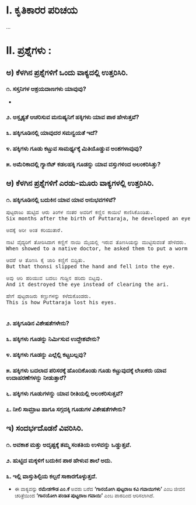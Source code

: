# I. ಕೃತಿಕಾರರ ಪರಿಚಯ
...

# II. ಪ್ರಶ್ನೆಗಳು :
## ಅ) ಕೆಳಗಿನ ಪ್ರಶ್ನೆಗಳಿಗೆ ಒಂದು ವಾಕ್ಯದಲ್ಲಿ ಉತ್ತರಿಸಿರಿ.
### ೧. ಸಸ್ತನಿಗಳ ಆಶ್ರಯದಾಣಗಳು ಯಾವುವು?
* 
### ೨. ಅಸ್ಪೃಶ್ಯತೆ ಆಚರಿಸುವ ಮನುಷ್ಯನಿಗೆ ಹಕ್ಕಿಗಳು ಯಾವ ಪಾಠ ಹೇಳುತ್ತವೆ?
### ೩. ಹಕ್ಕಿಗೂಡಿನಲ್ಲಿ ಯಾವುದರ ಸಮನ್ವಯತೆ ಇದೆ?
### ೪. ಹಕ್ಕಿಗಳು ಗೂಡು ಕಟ್ಟುವ ಸಾಮರ್ಥ್ಯಕ್ಕೆ ಮಿತಿಯೊಡ್ಡುವ ಅಂಶಗಳಾವುವು?
### ೫. ಅಮೆರಿಕಾದಲ್ಲಿ ಗ್ಯಾನೆಟ್ ಕಡಲಹಕ್ಕಿ ಗೂಡನ್ನು ಯಾವ ವಸ್ತುಗಳಿಂದ ಅಲಂಕರಿಸಿತ್ತು?
## ಆ) ಕೆಳಗಿನ ಪ್ರಶ್ನೆಗಳಿಗೆ ಎರಡು-ಮೂರು ವಾಕ್ಯಗಳಲ್ಲಿ ಉತ್ತರಿಸಿರಿ.
### ೧. ಹಕ್ಕಿಗೂಡಿನಲ್ಲಿ ಬದುಕಿನ ಯಾವ ಯಾವ ಅನುಭವಗಳಿವೆ?
<pre>
ಪುಟ್ಟರಾಜು ಹುಟ್ಟಿದ ಆರು ತಿಂಗಳ ನಂತರ ಅವರಿಗೆ ಕಣ್ಣಿನ ಕಾಯಿಲೆ ಕಾಣಿಸಿಕೊಂಡಿತು.
Six months after the birth of Puttaraja, he developed an eye disease.

ಅದಕ್ಕೆ ಅರೀ ಅಂತ ಕರಿಯುತಾರೆ.

ನಾಟಿ ವೈದ್ಯರಿಗೆ ತೋರಿಸಿದಾಗ ಕಣ್ಣಿಗೆ ನಾಯಿ ಮೈಯಲ್ಲಿ ಇರುವ ತೊಣಸಿಯನ್ನು ಮುಟ್ಟಿಸುವಂತೆ ಹೇಳಿದರು. 
When showed to a native doctor, he asked them to put a worm found on a dog near the eyes.

ಆದರೆ ಆ ತೊಣಸಿ ಕೈ ಜಾರಿ ಕಣ್ಣಿಗೆ ಬಿದ್ದಿತು.
But that thonsi slipped the hand and fell into the eye.

ಅವು ಆರಿ ಹರಿಯುವ ಬದಲು ಗುಡ್ಡಿನ ಹರಿದು ಬಿಟ್ಟವು. 
And it destroyed the eye instead of clearing the ari.

ಹೇಗೆ ಪುಟ್ಟರಾಜರು ಕಣ್ಣುಗಳನ್ನು ಕಳೆದುಕೊಂಡರು. 
This is how Puttaraja lost his eyes.

</pre>
### ೨. ಹಕ್ಕಿಗೂಡಿನ ವಿಶೇಷತೆಗಳೇನು?
### ೩. ಹಕ್ಕಿಗಳು ಗೂಡನ್ನು ನಿರ್ಮಿಸುವ ಉದ್ದೇಶವೇನು?
### ೪. ಹಕ್ಕಿಗಳು ಗೂಡನ್ನು ಎಲ್ಲೆಲ್ಲಿ ಕಟ್ಟಬಲ್ಲವು?
### ೫. ಹಕ್ಕಿಗಳು ಬದಲಾದ ಪರಿಸರಕ್ಕೆ ಹೊಂದಿಕೊಂಡು ಗೂಡು ಕಟ್ಟುವುದಕ್ಕೆ ಲೇಖಕರು ಯಾವ ಉದಾಹರಣೆಗಳನ್ನು ನೀಡುತ್ತಾರೆ?
### ೬. ಹಕ್ಕಿಗಳು ಗೂಡುಗಳನ್ನು ಯಾವ ರೀತಿಯಲ್ಲಿ ಅಲಂಕರಿಸುತ್ತವೆ?
### ೭. ನೀಲಿ ಸಾಮ್ರಾಟ ಹಾಗೂ ಸಗ್ಗದಕ್ಕಿ ಗೂಡುಗಳ ವಿಶೇಷತೆಗಳೇನು?
## ಇ) ಸಂದರ್ಭದೊಡನೆ ವಿವರಿಸಿರಿ.
### ೧. ಅವಕಾಶ ಮತ್ತು ಅದೃಷ್ಟಕ್ಕೆ ತಮ್ಮ ಸಂತತಿಯ ಉಳಿವನ್ನು ಒಡ್ಡುತ್ತವೆ.
### ೨. ಹುಟ್ಟಿದ ಮಕ್ಕಳಿಗೆ ಬದುಕಿನ ಪಾಠ ಹೇಳುವ ಶಾಲೆ ಅದು.
### ೩. ಇಲ್ಲಿ ವಾಸ್ತುಶಿಲ್ಪಿಯ ಕಲ್ಪನೆ ಸಾಕಾರಗೊಳ್ಳುತ್ತದೆ.

* ಈ ವಾಕ್ಯವನ್ನು  **ರಮೇಶಗೌಡ ಎಂ.ಕೆ** ಅವರು ಬರೆದ **‘ಗಾನಯೋಗಿ ಪುಟ್ಟರಾಜ ಕವಿ ಗವಾಯಿಗಳು’** ಎಂಬ ಜೀವನ ಚರಿತ್ರೆಯಿಂದ **‘ಗಾನಯೋಗಿ ಪಂಡಿತ ಪುಟ್ಟರಾಜ ಗವಾಯಿ’** ಎಂಬ ಪಾಠದಿಂದ ಆರಿಸಲಾಗಿದೆ.

